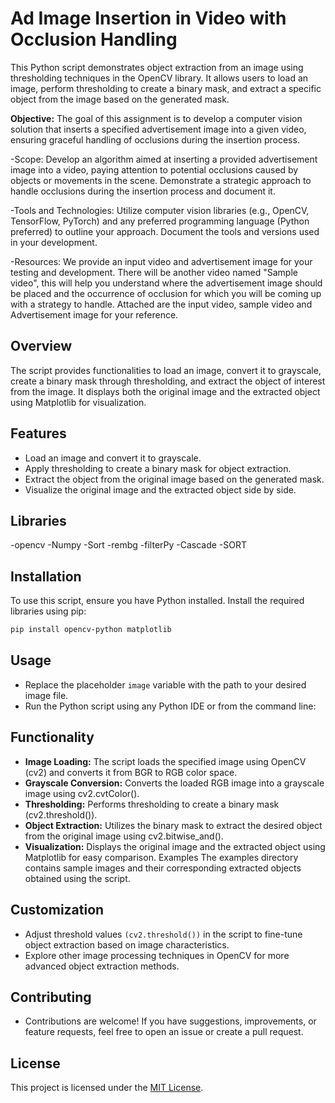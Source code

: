 # Ad Image Insertion in Video with Occlusion Handling

This Python script demonstrates object extraction from an image using thresholding techniques in the OpenCV library. It allows users to load an image, perform thresholding to create a binary mask, and extract a specific object from the image based on the generated mask.

**Objective:** The goal of this assignment is to develop a computer vision solution that inserts a
specified advertisement image into a given video, ensuring graceful handling of occlusions
during the insertion process.

-Scope: Develop an algorithm aimed at inserting a provided advertisement image into a
video, paying attention to potential occlusions caused by objects or movements in the scene.
Demonstrate a strategic approach to handle occlusions during the insertion process and
document it.

-Tools and Technologies: Utilize computer vision libraries (e.g., OpenCV, TensorFlow,
PyTorch) and any preferred programming language (Python preferred) to outline your
approach. Document the tools and versions used in your development.

-Resources: We provide an input video and advertisement image for your testing and
development. There will be another video named "Sample video", this will help you
understand where the advertisement image should be placed and the occurrence of
occlusion for which you will be coming up with a strategy to handle.
Attached are the input video, sample video and Advertisement image for your reference.

## Overview
The script provides functionalities to load an image, convert it to grayscale, create a binary mask through thresholding, and extract the object of interest from the image. It displays both the original image and the extracted object using Matplotlib for visualization.

## Features
- Load an image and convert it to grayscale.
- Apply thresholding to create a binary mask for object extraction.
- Extract the object from the original image based on the generated mask.
- Visualize the original image and the extracted object side by side.

## Libraries
-opencv
-Numpy
-Sort
-rembg
-filterPy
-Cascade
-SORT

## Installation
To use this script, ensure you have Python installed. Install the required libraries using pip:

```bash
pip install opencv-python matplotlib
```
## Usage
- Replace the placeholder `image` variable with the path to your desired image file.
- Run the Python script using any Python IDE or from the command line:

## Functionality
- **Image Loading:** The script loads the specified image using OpenCV (cv2) and converts it from BGR to RGB color space.
- **Grayscale Conversion:** Converts the loaded RGB image into a grayscale image using cv2.cvtColor().
- **Thresholding:** Performs thresholding to create a binary mask (cv2.threshold()).
- **Object Extraction:** Utilizes the binary mask to extract the desired object from the original image using cv2.bitwise_and().
- **Visualization:** Displays the original image and the extracted object using Matplotlib for easy comparison.
Examples
The examples directory contains sample images and their corresponding extracted objects obtained using the script.

## Customization
- Adjust threshold values `(cv2.threshold())` in the script to fine-tune object extraction based on image characteristics.
- Explore other image processing techniques in OpenCV for more advanced object extraction methods.

## Contributing
- Contributions are welcome! If you have suggestions, improvements, or feature requests, feel free to open an issue or create a pull request.

## License
This project is licensed under the [MIT License]().
